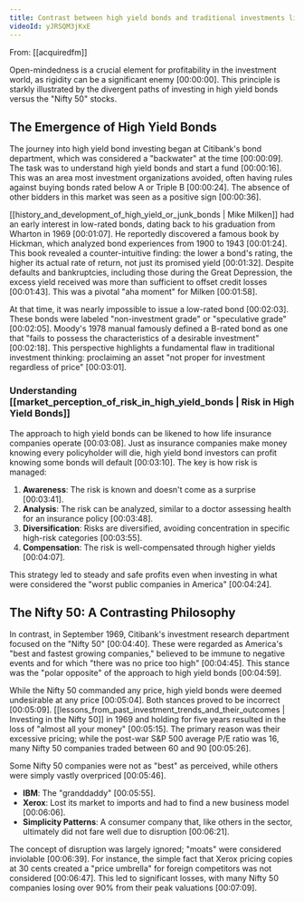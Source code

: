 ```yaml
---
title: Contrast between high yield bonds and traditional investments like the Nifty 50
videoId: yJRSQM3jKxE
---
```


From: [[acquiredfm]] <br/> 

Open-mindedness is a crucial element for profitability in the investment world, as rigidity can be a significant enemy <a class="yt-timestamp" data-t="00:00:00">[00:00:00]</a>. This principle is starkly illustrated by the divergent paths of investing in high yield bonds versus the "Nifty 50" stocks.

## The Emergence of High Yield Bonds

The journey into high yield bond investing began at Citibank's bond department, which was considered a "backwater" at the time <a class="yt-timestamp" data-t="00:00:09">[00:00:09]</a>. The task was to understand high yield bonds and start a fund <a class="yt-timestamp" data-t="00:00:16">[00:00:16]</a>. This was an area most investment organizations avoided, often having rules against buying bonds rated below A or Triple B <a class="yt-timestamp" data-t="00:00:24">[00:00:24]</a>. The absence of other bidders in this market was seen as a positive sign <a class="yt-timestamp" data-t="00:00:36">[00:00:36]</a>.

[[history_and_development_of_high_yield_or_junk_bonds | Mike Milken]] had an early interest in low-rated bonds, dating back to his graduation from Wharton in 1969 <a class="yt-timestamp" data-t="00:01:07">[00:01:07]</a>. He reportedly discovered a famous book by Hickman, which analyzed bond experiences from 1900 to 1943 <a class="yt-timestamp" data-t="00:01:24">[00:01:24]</a>. This book revealed a counter-intuitive finding: the lower a bond's rating, the higher its actual rate of return, not just its promised yield <a class="yt-timestamp" data-t="00:01:32">[00:01:32]</a>. Despite defaults and bankruptcies, including those during the Great Depression, the excess yield received was more than sufficient to offset credit losses <a class="yt-timestamp" data-t="00:01:43">[00:01:43]</a>. This was a pivotal "aha moment" for Milken <a class="yt-timestamp" data-t="00:01:58">[00:01:58]</a>.

At that time, it was nearly impossible to issue a low-rated bond <a class="yt-timestamp" data-t="00:02:03">[00:02:03]</a>. These bonds were labeled "non-investment grade" or "speculative grade" <a class="yt-timestamp" data-t="00:02:05">[00:02:05]</a>. Moody's 1978 manual famously defined a B-rated bond as one that "fails to possess the characteristics of a desirable investment" <a class="yt-timestamp" data-t="00:02:18">[00:02:18]</a>. This perspective highlights a fundamental flaw in traditional investment thinking: proclaiming an asset "not proper for investment regardless of price" <a class="yt-timestamp" data-t="00:03:01">[00:03:01]</a>.

### Understanding [[market_perception_of_risk_in_high_yield_bonds | Risk in High Yield Bonds]]

The approach to high yield bonds can be likened to how life insurance companies operate <a class="yt-timestamp" data-t="00:03:08">[00:03:08]</a>. Just as insurance companies make money knowing every policyholder will die, high yield bond investors can profit knowing some bonds will default <a class="yt-timestamp" data-t="00:03:10">[00:03:10]</a>. The key is how risk is managed:
1.  **Awareness**: The risk is known and doesn't come as a surprise <a class="yt-timestamp" data-t="00:03:41">[00:03:41]</a>.
2.  **Analysis**: The risk can be analyzed, similar to a doctor assessing health for an insurance policy <a class="yt-timestamp" data-t="00:03:48">[00:03:48]</a>.
3.  **Diversification**: Risks are diversified, avoiding concentration in specific high-risk categories <a class="yt-timestamp" data-t="00:03:55">[00:03:55]</a>.
4.  **Compensation**: The risk is well-compensated through higher yields <a class="yt-timestamp" data-t="00:04:07">[00:04:07]</a>.

This strategy led to steady and safe profits even when investing in what were considered the "worst public companies in America" <a class="yt-timestamp" data-t="00:04:24">[00:04:24]</a>.

## The Nifty 50: A Contrasting Philosophy

In contrast, in September 1969, Citibank's investment research department focused on the "Nifty 50" <a class="yt-timestamp" data-t="00:04:40">[00:04:40]</a>. These were regarded as America's "best and fastest growing companies," believed to be immune to negative events and for which "there was no price too high" <a class="yt-timestamp" data-t="00:04:45">[00:04:45]</a>. This stance was the "polar opposite" of the approach to high yield bonds <a class="yt-timestamp" data-t="00:04:59">[00:04:59]</a>.

While the Nifty 50 commanded any price, high yield bonds were deemed undesirable at any price <a class="yt-timestamp" data-t="00:05:04">[00:05:04]</a>. Both stances proved to be incorrect <a class="yt-timestamp" data-t="00:05:09">[00:05:09]</a>. [[lessons_from_past_investment_trends_and_their_outcomes | Investing in the Nifty 50]] in 1969 and holding for five years resulted in the loss of "almost all your money" <a class="yt-timestamp" data-t="00:05:15">[00:05:15]</a>. The primary reason was their excessive pricing; while the post-war S&P 500 average P/E ratio was 16, many Nifty 50 companies traded between 60 and 90 <a class="yt-timestamp" data-t="00:05:26">[00:05:26]</a>.

Some Nifty 50 companies were not as "best" as perceived, while others were simply vastly overpriced <a class="yt-timestamp" data-t="00:05:46">[00:05:46]</a>.
*   **IBM**: The "granddaddy" <a class="yt-timestamp" data-t="00:05:55">[00:05:55]</a>.
*   **Xerox**: Lost its market to imports and had to find a new business model <a class="yt-timestamp" data-t="00:06:06">[00:06:06]</a>.
*   **Simplicity Patterns**: A consumer company that, like others in the sector, ultimately did not fare well due to disruption <a class="yt-timestamp" data-t="00:06:21">[00:06:21]</a>.

The concept of disruption was largely ignored; "moats" were considered inviolable <a class="yt-timestamp" data-t="00:06:39">[00:06:39]</a>. For instance, the simple fact that Xerox pricing copies at 30 cents created a "price umbrella" for foreign competitors was not considered <a class="yt-timestamp" data-t="00:06:47">[00:06:47]</a>. This led to significant losses, with many Nifty 50 companies losing over 90% from their peak valuations <a class="yt-timestamp" data-t="00:07:09">[00:07:09]</a>.